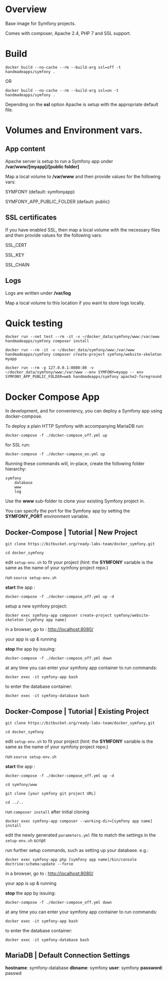 # Overview

Base image for Symfony projects.

Comes with composer, Apache 2.4, PHP 7 and SSL support.

# Build

`docker build --no-cache --rm --build-arg ssl=off -t handmadeapps/symfony .`

OR

`docker build --no-cache --rm --build-arg ssl=on -t handmadeapps/symfony .`

Depending on the **ssl** option Apache is setup with the appropriate default file.


# Volumes and Environment vars.

## App content

Apache server is setup to run a Symfony app under **/var/www/[myapp]/[public folder]**

Map a local volume to **/var/www** and then provide values for the following vars:

SYMFONY (default: symfonyapp)

SYMFONY_APP_PUBLIC_FOLDER (default: public)

## SSL certificates

If you have enabled SSL, then map a local volume with the necessary files and then provide values for the following vars:

SSL_CERT

SSL_KEY

SSL_CHAIN

## Logs

Logs are written under **/var/log**

Map a local volume to this location if you want to store logs locally.


# Quick testing

`docker run --net test --rm -it -v ~/docker_data/symfony/www:/var/www handmadeapps/symfony composer install`

`docker run --rm -it -v ~/docker_data/symfony/www:/var/www handmadeapps/symfony composer create-project symfony/website-skeleton myapp`

`docker run --rm -p 127.0.0.1:8080:80 -v ~/docker_data/symfony/www:/var/www --env SYMFONY=myapp -- env SYMFONY_APP_PUBLIC_FOLDER=web handmadeapps/symfony apache2-foreground`


# Docker Compose App

In development, and for conveniency, you can deploy a Symfony app using docker-compose.

To deploy a plain HTTP Symfony with accompanying MariaDB run:

`docker-compose -f ./docker-compose_off.yml up`

for SSL run:

`docker-compose -f ./docker-compose_on.yml up`

Running these commands will, in-place, create the following folder hierarchy:

    symfony
        database
        www
        log
        
Use the **www** sub-folder to clone your existing Symfony project in.

You can specify the port for the Symfony app by setting the **SYMFONY_PORT** environment variable.


## Docker-Compose | Tutorial | New Project

`git clone https://bitbucket.org/ready-labs-team/docker_symfony.git`

`cd docker_symfony`

edit `setup-env.sh` to fit your project (hint: the **SYMFONY** variable is the same as the name of your symfony project repo.)

run `source setup-env.sh`

**start** the app :

`docker-compose -f ./docker-compose_off.yml up -d`

setup a new symfony project:

`docker exec symfony-app composer create-project symfony/website-skeleton [symfony app name]`

in a browser, go to : [http://localhost:8080/](http://localhost:8080/)

your app is up & running

**stop** the app by issuing:

`docker-compose -f ./docker-compose_off.yml down`

at any time you can enter your symfony app container to run commands:

`docker exec -it symfony-app bash`

to enter the database container:

`docker exec -it symfony-database bash`


## Docker-Compose | Tutorial | Existing Project

`git clone https://bitbucket.org/ready-labs-team/docker_symfony.git`

`cd docker_symfony`

edit `setup-env.sh` to fit your project (hint: the **SYMFONY** variable is the same as the name of your symfony project repo.)

run `source setup-env.sh`

**start** the app :

`docker-compose -f ./docker-compose_off.yml up -d`

`cd symfony/www`

`git clone [your symfony git project URL]`

`cd ../..`

run `composer install` after initial cloning

`docker exec symfony-app composer --working-dir=[symfony app name] install`

edit the newly generated `parameters.yml` file to match the settings in the `setup-env.sh` script

run further setup commands, such as setting up your database. e.g.:

`docker exec symfony-app php [symfony app name]/bin/console doctrine:schema:update --force`

in a browser, go to : [http://localhost:8080/](http://localhost:8080/)

your app is up & running

**stop** the app by issuing:

`docker-compose -f ./docker-compose_off.yml down`

at any time you can enter your symfony app container to run commands:

`docker exec -it symfony-app bash`

to enter the database container:

`docker exec -it symfony-database bash`


## MariaDB | Default Connection Settings

**hostname**: symfony-database
**dbname**: symfony
**user**: symfony
**password**: passwd


